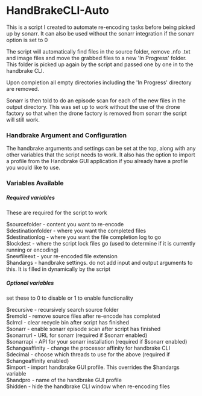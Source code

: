 # HandBrakeCLI-Auto


This is a script I created to automate re-encoding tasks before being picked up by sonarr.
It can also be used without the sonarr integration if the sonarr option is set to 0


The script will automatically find files in the source folder, remove .nfo .txt and image files and move the grabbed files to a new 'In Progress' folder.
This folder is picked up again by the script and passed one by one in to the handbrake CLI.


Upon completion all empty directories including the 'In Progress' directory are removed.


Sonarr is then told to do an episode scan for each of the new files in the output directory.
This was set up to work without the use of the drone factory so that when the drone factory is removed from sonarr the script will still work.


### Handbrake Argument and Configuration


The handbrake arguments and settings can be set at the top, along with any other variables that the script needs to work.
It also has the option to import a profile from the Handbrake GUI application if you already have a profile you would like to use.



### Variables Available  
##### Required variables

These are required for the script to work


$sourcefolder - content you want to re-encode  
$destinationfolder - where you want the completed files  
$destinationlog - where you want the file completion log to go  
$lockdest - where the script lock files go (used to determine if it is currently running or encoding)  
$newfileext - your re-encoded file extension  
$handargs - handbrake settings. do not add input and output arguments to this. It is filled in dynamically by the script  


##### Optional variables

set these to 0 to disable or 1 to enable functionality

$recursive - recursively search source folder  
$remold - remove source files after re-encode has completed  
$clrrcl - clear recycle bin after script has finished  
$sonarr - enable sonarr episode scan after script has finished  
    $sonarrurl - URL for sonarr (required if $sonarr enabled)  
    $sonarrapi - API for your sonarr installation (required if $sonarr enabled)  
$changeaffinity - change the processor affinity for handbrake CLI  
    $decimal - choose which threads to use for the above (required if $changeaffinity enabled)  
$import - import handbrake GUI profile. This overrides the $handargs variable  
    $handpro - name of the handbrake GUI profile  
$hidden - hide the handbrake CLI window when re-encoding files  
